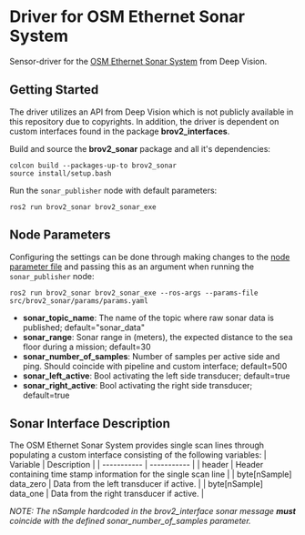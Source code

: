 # Driver for OSM Ethernet Sonar System
Sensor-driver for the [OSM Ethernet Sonar System](https://deepvision.se/products/oem-sonar-modules/) from Deep Vision.

## Getting Started
The driver utilizes an API from Deep Vision which is not publicly available in this repository due to copyrights. In addition, the driver is dependent on custom interfaces found in the package **brov2_interfaces**.

Build and source the **brov2_sonar** package and all it's dependencies:
```
colcon build --packages-up-to brov2_sonar
source install/setup.bash
```
Run the `sonar_publisher` node with default parameters:
```
ros2 run brov2_sonar brov2_sonar_exe
```

## Node Parameters
Configuring the settings can be done through making changes to the [node parameter file](params/params.yaml) and passing this as an argument when running the `sonar_publisher` node:
```
ros2 run brov2_sonar brov2_sonar_exe --ros-args --params-file src/brov2_sonar/params/params.yaml
```
* **sonar_topic_name**: The name of the topic where raw sonar data is published; default="sonar_data"
* **sonar_range**: Sonar range in (meters), the expected distance to the sea floor during a mission; default=30
* **sonar_number_of_samples**: Number of samples per active side and ping. Should coincide with pipeline and custom interface; default=500
* **sonar_left_active**: Bool activating the left side transducer; default=true
* **sonar_right_active**: Bool activating the right side transducer; default=true

## Sonar Interface Description
The OSM Ethernet Sonar System provides single scan lines through populating a custom interface consisting of the following variables:
| Variable      | Description |
| -----------   | ----------- |
| header                          | Header containing time stamp information for the single scan line       |
| byte[nSample] data_zero         | Data from the left transducer if active.                                |
| byte[nSample] data_one          | Data from the right transducer if active.                               |

*NOTE: The nSample hardcoded in the brov2_interface sonar message **must** coincide with the defined sonar_number_of_samples parameter.*